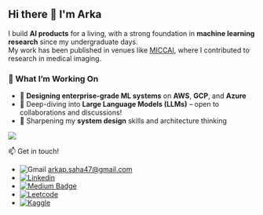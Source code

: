 ## Hi there 👋 I'm Arka 

<!--
**ArkaJU/ArkaJU** is a ✨ _special_ ✨ repository because its `README.md` (this file) appears on your GitHub profile.

Here are some ideas to get you started:
-->

I build **AI products** for a living, with a strong foundation in **machine learning research** since my undergraduate days.  
My work has been published in venues like [MICCAI](https://sites.google.com/view/omia9/Program?authuser=0), where I contributed to research in medical imaging.

### 🔧 What I’m Working On

- 🔭 **Designing enterprise-grade ML systems** on **AWS**, **GCP**, and **Azure**
- 🤖 Deep-diving into **Large Language Models (LLMs)** – open to collaborations and discussions!
- 🧠 Sharpening my **system design** skills and architecture thinking

![](https://komarev.com/ghpvc/?username=ArkaJU&style=for-the-badge) 

📫 Get in touch! 
  * ![Gmail](https://img.shields.io/badge/Gmail-D14836?style=for-the-badge&logo=gmail&logoColor=white) arkap.saha47@gmail.com  
  * [![Linkedin](https://img.shields.io/badge/LinkedIn-0077B5?style=for-the-badge&logo=linkedin&logoColor=white&link=https://www.linkedin.com/in/arka-saha-992658125/)](https://www.linkedin.com/in/arka-saha-992658125/)
  * [![Medium Badge](https://img.shields.io/badge/Medium-12100E?style=for-the-badge&logo=medium&logoColor=white&link=https://medium.com/@arkap.saha47)](https://medium.com/@arkap.saha47)
  * [![Leetcode](https://img.shields.io/badge/-LeetCode-FFA116?style=for-the-badge&logo=LeetCode&logoColor=black&link=https://leetcode.com/user9110D/)](https://leetcode.com/user9110D/)
  * [![Kaggle](https://img.shields.io/badge/Kaggle-20BEFF?style=for-the-badge&logo=Kaggle&logoColor=white&link=https://www.kaggle.com/arka47)](https://www.kaggle.com/arka47)
